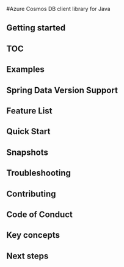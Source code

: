 #Azure Cosmos DB client library for Java

## Getting started

## TOC

## Examples

## Spring Data Version Support

## Feature List

## Quick Start

## Snapshots

## Troubleshooting

## Contributing

## Code of Conduct

## Key concepts

## Next steps
